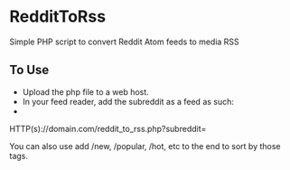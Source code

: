 # RedditToRss
Simple PHP script to convert Reddit Atom feeds to media RSS

## To Use
- Upload the php file to a web host.
- In your feed reader, add the subreddit as a feed as such:
- 
 HTTP(s)://domain.com/reddit_to_rss.php?subreddit=<yoursubreddit>

You can also use add /new, /popular, /hot, etc to the end to sort by those tags.
